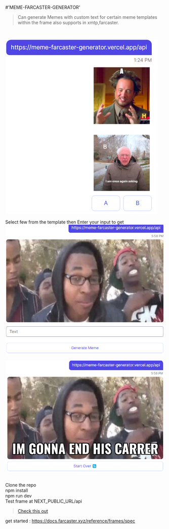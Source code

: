 

 #'MEME-FARCASTER-GENERATOR'

>Can generate Memes with custom text for certain meme templates within the frame also supports in xmtp,farcaster.

<br>

![meme init](<Screenshot (85).png>)

Select few from the template then Enter your input to get 
![meme generator](<Screenshot (87).png>)

![Meme Output](<Screenshot (88).png>)


<br>
Clone the repo
<br>
npm install
<br>
npm run dev
<br>
Test frame at NEXT_PUBLIC_URL/api
<br>



> [Check this out](https://meme-farcaster-generator.vercel.app/api)



get started : https://docs.farcaster.xyz/reference/frames/spec